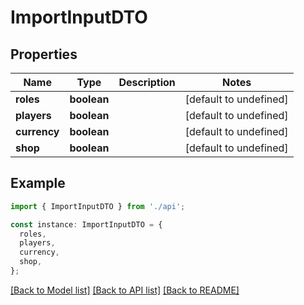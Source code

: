 # ImportInputDTO

## Properties

| Name         | Type        | Description | Notes                  |
| ------------ | ----------- | ----------- | ---------------------- |
| **roles**    | **boolean** |             | [default to undefined] |
| **players**  | **boolean** |             | [default to undefined] |
| **currency** | **boolean** |             | [default to undefined] |
| **shop**     | **boolean** |             | [default to undefined] |

## Example

```typescript
import { ImportInputDTO } from './api';

const instance: ImportInputDTO = {
  roles,
  players,
  currency,
  shop,
};
```

[[Back to Model list]](../README.md#documentation-for-models) [[Back to API list]](../README.md#documentation-for-api-endpoints) [[Back to README]](../README.md)
